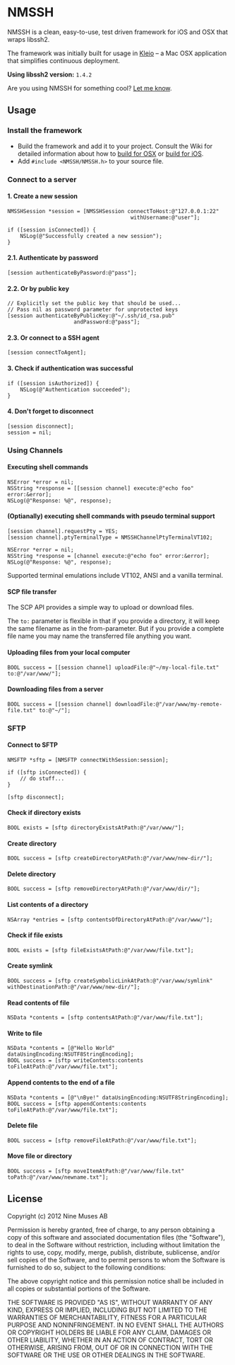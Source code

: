 # NMSSH

NMSSH is a clean, easy-to-use, test driven framework for iOS and OSX that wraps libssh2.

The framework was initially built for usage in [Kleio](http://9muses.se/kleio) – a Mac OSX application that simplifies continuous deployment.

**Using libssh2 version:** `1.4.2`

Are you using NMSSH for something cool? [Let me know](http://twitter.com/Lejdborg).

## Usage

### Install the framework

* Build the framework and add it to your project. Consult the Wiki for detailed information about how to [build for OSX](https://github.com/Lejdborg/NMSSH/wiki/Build-and-use-in-your-OSX-project) or [build for iOS](https://github.com/Lejdborg/NMSSH/wiki/Build-and-use-in-your-iOS-project).
* Add `#include <NMSSH/NMSSH.h>` to your source file.

### Connect to a server

#### 1. Create a new session

    NMSSHSession *session = [NMSSHSession connectToHost:@"127.0.0.1:22"
                                           withUsername:@"user"];

    if ([session isConnected]) {
        NSLog(@"Successfully created a new session");
    }

#### 2.1. Authenticate by password

    [session authenticateByPassword:@"pass"];

#### 2.2. Or by public key

    // Explicitly set the public key that should be used...
    // Pass nil as password parameter for unprotected keys
    [session authenticateByPublicKey:@"~/.ssh/id_rsa.pub"
                         andPassword:@"pass"];

#### 2.3. Or connect to a SSH agent

    [session connectToAgent];

#### 3. Check if authentication was successful

    if ([session isAuthorized]) {
        NSLog(@"Authentication succeeded");
    }

#### 4. Don't forget to disconnect

    [session disconnect];
    session = nil;

### Using Channels

#### Executing shell commands

    NSError *error = nil;
    NSString *response = [[session channel] execute:@"echo foo" error:&error];
    NSLog(@"Response: %@", response);

#### (Optianally) executing shell commands with pseudo terminal support

    [session channel].requestPty = YES;
    [session channel].ptyTerminalType = NMSSHChannelPtyTerminalVT102;
    
    NSError *error = nil;
    NSString *response = [channel execute:@"echo foo" error:&error];
    NSLog(@"Response: %@", response);
    
Supported terminal emulations include VT102, ANSI and a vanilla terminal.

#### SCP file transfer

The SCP API provides a simple way to upload or download files.

The `to:` parameter is flexible in that if you provide a directory, it will keep the same filename as in the from-parameter. But if you provide a complete file name you may name the transferred file anything you want.

#### Uploading files from your local computer

    BOOL success = [[session channel] uploadFile:@"~/my-local-file.txt" to:@"/var/www/"];

#### Downloading files from a server

    BOOL success = [[session channel] downloadFile:@"/var/www/my-remote-file.txt" to:@"~/"];

### SFTP

#### Connect to SFTP

    NMSFTP *sftp = [NMSFTP connectWithSession:session];

    if ([sftp isConnected]) {
        // do stuff...
    }

    [sftp disconnect];

#### Check if directory exists

    BOOL exists = [sftp directoryExistsAtPath:@"/var/www/"];

#### Create directory

    BOOL success = [sftp createDirectoryAtPath:@"/var/www/new-dir/"];

#### Delete directory

    BOOL success = [sftp removeDirectoryAtPath:@"/var/www/dir/"];

#### List contents of a directory

    NSArray *entries = [sftp contentsOfDirectoryAtPath:@"/var/www/"];

#### Check if file exists

    BOOL exists = [sftp fileExistsAtPath:@"/var/www/file.txt"];

#### Create symlink

    BOOL success = [sftp createSymbolicLinkAtPath:@"/var/www/symlink" withDestinationPath:@"/var/www/new-dir/"];

#### Read contents of file

    NSData *contents = [sftp contentsAtPath:@"/var/www/file.txt"];

#### Write to file

    NSData *contents = [@"Hello World" dataUsingEncoding:NSUTF8StringEncoding];
    BOOL success = [sftp writeContents:contents toFileAtPath:@"/var/www/file.txt"];

#### Append contents to the end of a file

    NSData *contents = [@"\nBye!" dataUsingEncoding:NSUTF8StringEncoding];
    BOOL success = [sftp appendContents:contents toFileAtPath:@"/var/www/file.txt"];

#### Delete file

    BOOL success = [sftp removeFileAtPath:@"/var/www/file.txt"];

#### Move file or directory

    BOOL success = [sftp moveItemAtPath:@"/var/www/file.txt" toPath:@"/var/www/newname.txt"];

## License

Copyright (c) 2012 Nine Muses AB

Permission is hereby granted, free of charge, to any person obtaining a copy of this software and associated documentation files (the "Software"), to deal in the Software without restriction, including without limitation the rights to use, copy, modify, merge, publish, distribute, sublicense, and/or sell copies of the Software, and to permit persons to whom the Software is furnished to do so, subject to the following conditions:

The above copyright notice and this permission notice shall be included in all copies or substantial portions of the Software.

THE SOFTWARE IS PROVIDED "AS IS", WITHOUT WARRANTY OF ANY KIND, EXPRESS OR IMPLIED, INCLUDING BUT NOT LIMITED TO THE WARRANTIES OF MERCHANTABILITY, FITNESS FOR A PARTICULAR PURPOSE AND NONINFRINGEMENT. IN NO EVENT SHALL THE AUTHORS OR COPYRIGHT HOLDERS BE LIABLE FOR ANY CLAIM, DAMAGES OR OTHER LIABILITY, WHETHER IN AN ACTION OF CONTRACT, TORT OR OTHERWISE, ARISING FROM, OUT OF OR IN CONNECTION WITH THE SOFTWARE OR THE USE OR OTHER DEALINGS IN THE SOFTWARE.
